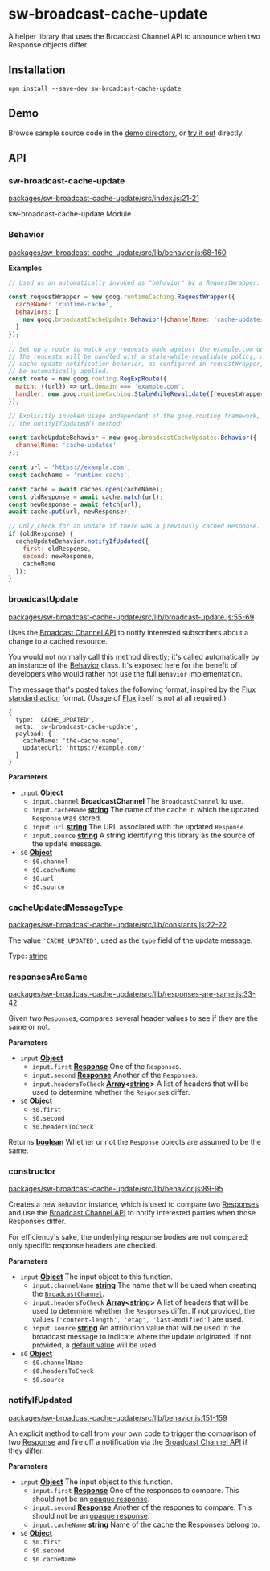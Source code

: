 # sw-broadcast-cache-update

A helper library that uses the Broadcast Channel API to announce when two Response objects differ.

## Installation

`npm install --save-dev sw-broadcast-cache-update`

## Demo

Browse sample source code in the [demo directory](https://github.com/GoogleChrome/sw-helpers/tree/master/docs/demos/sw-broadcast-cache-update/), or
[try it out](https://googlechrome.github.io/sw-helpers/demos/sw-broadcast-cache-update/) directly.

## API

<!-- Generated by documentation.js. Update this documentation by updating the source code. -->

### sw-broadcast-cache-update

[packages/sw-broadcast-cache-update/src/index.js:21-21](https://github.com/GoogleChrome/sw-helpers/blob/db41146aa1f5528b3e958178c53811602079a7ba/packages/sw-broadcast-cache-update/src/index.js#L21-L21 "Source code on GitHub")

sw-broadcast-cache-update Module

### Behavior

[packages/sw-broadcast-cache-update/src/lib/behavior.js:68-160](https://github.com/GoogleChrome/sw-helpers/blob/db41146aa1f5528b3e958178c53811602079a7ba/packages/sw-broadcast-cache-update/src/lib/behavior.js#L68-L160 "Source code on GitHub")

**Examples**

```javascript
// Used as an automatically invoked as "behavior" by a RequestWrapper:

const requestWrapper = new goog.runtimeCaching.RequestWrapper({
  cacheName: 'runtime-cache',
  behaviors: [
    new goog.broadcastCacheUpdate.Behavior({channelName: 'cache-updates'})
  ]
});

// Set up a route to match any requests made against the example.com domain.
// The requests will be handled with a stale-while-revalidate policy, and the
// cache update notification behavior, as configured in requestWrapper, will
// be automatically applied.
const route = new goog.routing.RegExpRoute({
  match: ({url}) => url.domain === 'example.com',
  handler: new goog.runtimeCaching.StaleWhileRevalidate({requestWrapper})
});
```

```javascript
// Explicitly invoked usage independent of the goog.routing framework, via
// the notifyIfUpdated() method:

const cacheUpdateBehavior = new goog.broadcastCacheUpdates.Behavior({
  channelName: 'cache-updates'
});

const url = 'https://example.com';
const cacheName = 'runtime-cache';

const cache = await caches.open(cacheName);
const oldResponse = await cache.match(url);
const newResponse = await fetch(url);
await cache.put(url, newResponse);

// Only check for an update if there was a previously cached Response.
if (oldResponse) {
  cacheUpdateBehavior.notifyIfUpdated({
    first: oldResponse,
    second: newResponse,
    cacheName
  });
}
```

### broadcastUpdate

[packages/sw-broadcast-cache-update/src/lib/broadcast-update.js:55-69](https://github.com/GoogleChrome/sw-helpers/blob/db41146aa1f5528b3e958178c53811602079a7ba/packages/sw-broadcast-cache-update/src/lib/broadcast-update.js#L55-L69 "Source code on GitHub")

Uses the [Broadcast Channel API](https://developers.google.com/web/updates/2016/09/broadcastchannel)
to notify interested subscribers about a change to a cached resource.

You would not normally call this method directly; it's called automatically
by an instance of the [Behavior](#behavior) class. It's exposed here for the
benefit of developers who would rather not use the full `Behavior`
implementation.

The message that's posted takes the following format, inspired by the
[Flux standard action](https://github.com/acdlite/flux-standard-action#introduction)
format. (Usage of [Flux](https://facebook.github.io/flux/) itself is not at
all required.)

    {
      type: 'CACHE_UPDATED',
      meta: 'sw-broadcast-cache-update',
      payload: {
        cacheName: 'the-cache-name',
        updatedUrl: 'https://example.com/'
      }
    }

**Parameters**

-   `input` **[Object](https://developer.mozilla.org/en-US/docs/Web/JavaScript/Reference/Global_Objects/Object)** 
    -   `input.channel` **BroadcastChannel** The `BroadcastChannel` to use.
    -   `input.cacheName` **[string](https://developer.mozilla.org/en-US/docs/Web/JavaScript/Reference/Global_Objects/String)** The name of the cache in which the updated
               `Response` was stored.
    -   `input.url` **[string](https://developer.mozilla.org/en-US/docs/Web/JavaScript/Reference/Global_Objects/String)** The URL associated with the updated `Response`.
    -   `input.source` **[string](https://developer.mozilla.org/en-US/docs/Web/JavaScript/Reference/Global_Objects/String)** A string identifying this library as the source
               of the update message.
-   `$0` **[Object](https://developer.mozilla.org/en-US/docs/Web/JavaScript/Reference/Global_Objects/Object)** 
    -   `$0.channel`  
    -   `$0.cacheName`  
    -   `$0.url`  
    -   `$0.source`  

### cacheUpdatedMessageType

[packages/sw-broadcast-cache-update/src/lib/constants.js:22-22](https://github.com/GoogleChrome/sw-helpers/blob/db41146aa1f5528b3e958178c53811602079a7ba/packages/sw-broadcast-cache-update/src/lib/constants.js#L22-L22 "Source code on GitHub")

The value `'CACHE_UPDATED'`, used as the `type` field of the update message.

Type: [string](https://developer.mozilla.org/en-US/docs/Web/JavaScript/Reference/Global_Objects/String)

### responsesAreSame

[packages/sw-broadcast-cache-update/src/lib/responses-are-same.js:33-42](https://github.com/GoogleChrome/sw-helpers/blob/db41146aa1f5528b3e958178c53811602079a7ba/packages/sw-broadcast-cache-update/src/lib/responses-are-same.js#L33-L42 "Source code on GitHub")

Given two `Response`s, compares several header values to see if they are
the same or not.

**Parameters**

-   `input` **[Object](https://developer.mozilla.org/en-US/docs/Web/JavaScript/Reference/Global_Objects/Object)** 
    -   `input.first` **[Response](https://developer.mozilla.org/en-US/docs/Web/Guide/HTML/HTML5)** One of the `Response`s.
    -   `input.second` **[Response](https://developer.mozilla.org/en-US/docs/Web/Guide/HTML/HTML5)** Another of the `Response`s.
    -   `input.headersToCheck` **[Array](https://developer.mozilla.org/en-US/docs/Web/JavaScript/Reference/Global_Objects/Array)&lt;[string](https://developer.mozilla.org/en-US/docs/Web/JavaScript/Reference/Global_Objects/String)>** A list of headers that will be
               used to determine whether the `Response`s differ.
-   `$0` **[Object](https://developer.mozilla.org/en-US/docs/Web/JavaScript/Reference/Global_Objects/Object)** 
    -   `$0.first`  
    -   `$0.second`  
    -   `$0.headersToCheck`  

Returns **[boolean](https://developer.mozilla.org/en-US/docs/Web/JavaScript/Reference/Global_Objects/Boolean)** Whether or not the `Response` objects are assumed to be
        the same.

### constructor

[packages/sw-broadcast-cache-update/src/lib/behavior.js:89-95](https://github.com/GoogleChrome/sw-helpers/blob/db41146aa1f5528b3e958178c53811602079a7ba/packages/sw-broadcast-cache-update/src/lib/behavior.js#L89-L95 "Source code on GitHub")

Creates a new `Behavior` instance, which is used to compare two
[Responses](https://developer.mozilla.org/en-US/docs/Web/API/Response)
and use the [Broadcast Channel API](https://developers.google.com/web/updates/2016/09/broadcastchannel)
to notify interested parties when those Responses differ.

For efficiency's sake, the underlying response bodies are not compared;
only specific response headers are checked.

**Parameters**

-   `input` **[Object](https://developer.mozilla.org/en-US/docs/Web/JavaScript/Reference/Global_Objects/Object)** The input object to this function.
    -   `input.channelName` **[string](https://developer.mozilla.org/en-US/docs/Web/JavaScript/Reference/Global_Objects/String)** The name that will be used when creating
               the [`BroadcastChannel`](https://developer.mozilla.org/en-US/docs/Web/API/BroadcastChannel/BroadcastChannel).
    -   `input.headersToCheck` **[Array](https://developer.mozilla.org/en-US/docs/Web/JavaScript/Reference/Global_Objects/Array)&lt;[string](https://developer.mozilla.org/en-US/docs/Web/JavaScript/Reference/Global_Objects/String)>** A list of headers that will be
               used to determine whether the `Response`s differ. If not provided,
               the values `['content-length', 'etag', 'last-modified']` are used.
    -   `input.source` **[string](https://developer.mozilla.org/en-US/docs/Web/JavaScript/Reference/Global_Objects/String)** An attribution value that will be used in the
               broadcast message to indicate where the update originated. If not
               provided, a
               [default value](constants#defaultSource) will be used.
-   `$0` **[Object](https://developer.mozilla.org/en-US/docs/Web/JavaScript/Reference/Global_Objects/Object)** 
    -   `$0.channelName`  
    -   `$0.headersToCheck`  
    -   `$0.source`  

### notifyIfUpdated

[packages/sw-broadcast-cache-update/src/lib/behavior.js:151-159](https://github.com/GoogleChrome/sw-helpers/blob/db41146aa1f5528b3e958178c53811602079a7ba/packages/sw-broadcast-cache-update/src/lib/behavior.js#L151-L159 "Source code on GitHub")

An explicit method to call from your own code to trigger the comparison of
two [Response](https://developer.mozilla.org/en-US/docs/Web/API/Response)
and fire off a notification via the
[Broadcast Channel API](https://developers.google.com/web/updates/2016/09/broadcastchannel)
if they differ.

**Parameters**

-   `input` **[Object](https://developer.mozilla.org/en-US/docs/Web/JavaScript/Reference/Global_Objects/Object)** The input object to this function.
    -   `input.first` **[Response](https://developer.mozilla.org/en-US/docs/Web/Guide/HTML/HTML5)** One of the responses to compare.
               This should not be an [opaque response](http://stackoverflow.com/questions/39109789).
    -   `input.second` **[Response](https://developer.mozilla.org/en-US/docs/Web/Guide/HTML/HTML5)** Another of the respones to compare.
               This should not be an [opaque response](http://stackoverflow.com/questions/39109789).
    -   `input.cacheName` **[string](https://developer.mozilla.org/en-US/docs/Web/JavaScript/Reference/Global_Objects/String)** Name of the cache the Responses belong to.
-   `$0` **[Object](https://developer.mozilla.org/en-US/docs/Web/JavaScript/Reference/Global_Objects/Object)** 
    -   `$0.first`  
    -   `$0.second`  
    -   `$0.cacheName`  
